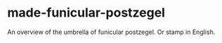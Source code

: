 # made-funicular-postzegel
An overview of the umbrella of funicular postzegel. Or stamp in English.
